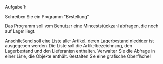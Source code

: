 Aufgabe 1:

Schreiben Sie ein Programm "Bestellung"

Das Programm soll vom Benutzer eine Mindeststückzahl abfragen, die noch auf Lager liegt.

Anschließend soll eine Liste aller Artikel, deren Lagerbestand niedriger ist ausgegeben werden.
Die Liste soll die Artikelbezeichnung, den Lagerbestand und den Lieferanten enthalten.
Verwalten Sie die Abfrage in einer Liste, die Objekte enthält. Gestalten Sie eine grafische Oberfläche!
